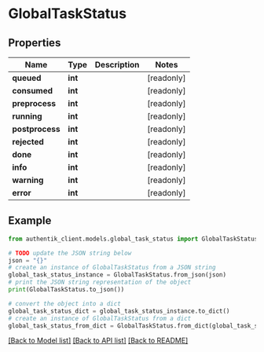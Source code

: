 # GlobalTaskStatus


## Properties

Name | Type | Description | Notes
------------ | ------------- | ------------- | -------------
**queued** | **int** |  | [readonly] 
**consumed** | **int** |  | [readonly] 
**preprocess** | **int** |  | [readonly] 
**running** | **int** |  | [readonly] 
**postprocess** | **int** |  | [readonly] 
**rejected** | **int** |  | [readonly] 
**done** | **int** |  | [readonly] 
**info** | **int** |  | [readonly] 
**warning** | **int** |  | [readonly] 
**error** | **int** |  | [readonly] 

## Example

```python
from authentik_client.models.global_task_status import GlobalTaskStatus

# TODO update the JSON string below
json = "{}"
# create an instance of GlobalTaskStatus from a JSON string
global_task_status_instance = GlobalTaskStatus.from_json(json)
# print the JSON string representation of the object
print(GlobalTaskStatus.to_json())

# convert the object into a dict
global_task_status_dict = global_task_status_instance.to_dict()
# create an instance of GlobalTaskStatus from a dict
global_task_status_from_dict = GlobalTaskStatus.from_dict(global_task_status_dict)
```
[[Back to Model list]](../README.md#documentation-for-models) [[Back to API list]](../README.md#documentation-for-api-endpoints) [[Back to README]](../README.md)


